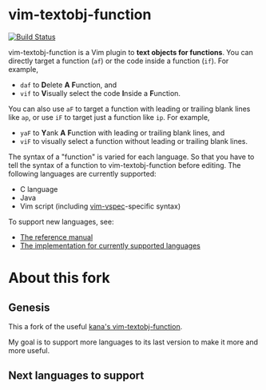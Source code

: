 # vim-textobj-function

[![Build Status](https://travis-ci.org/blackheaven/vim-textobj-function.png)](https://travis-ci.org/blackheaven/vim-textobj-function)




vim-textobj-function is a Vim plugin to **text objects for functions**.  You can
directly target a function (`af`) or the code inside a function (`if`).
For example,

* `daf` to <strong>D</strong>elete <strong>A</strong> <strong>F</strong>unction, and
* `vif` to <strong>V</strong>isually select the code <strong>I</strong>nside a <strong>F</strong>unction.

You can also use `aF` to target a function with leading or trailing blank
lines like `ap`, or use `iF` to target just a function like `ip`.
For example,

- `yaF` to <strong>Y</strong>ank <strong>A</strong> <strong>F</strong>unction with leading or trailing blank lines, and
- `viF` to visually select a function without leading or trailing blank lines.

The syntax of a "function" is varied for each language.  So that you have to
tell the syntax of a function to vim-textobj-function before editing.
The following languages are currently supported:

* C language
* Java
* Vim script
  (including [vim-vspec](https://github.com/kana/vim-vspec)-specific syntax)

To support new languages, see:

* [The reference manual](https://github.com/blackheaven/vim-textobj-function/blob/master/doc/textobj-function.txt)
* [The implementation for currently supported languages](https://github.com/blackheaven/vim-textobj-function/tree/master/after/ftplugin)


# About this fork
## Genesis

This a fork of the useful [kana's vim-textobj-function](https://github.com/kana/vim-textobj-function).

My goal is to support more languages to its last version to make it more and more useful.

## Next languages to support


<!-- vim: set expandtab shiftwidth=4 softtabstop=4 textwidth=78 : -->
